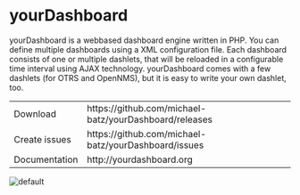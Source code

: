 # yourDashboard
yourDashboard is a webbased dashboard engine written in PHP. You can define multiple dashboards using a XML configuration file. Each dashboard consists of one or multiple dashlets, that will be reloaded in a configurable time interval using AJAX technology. yourDashboard comes with a few dashlets (for OTRS and OpenNMS), but it is easy to write your own dashlet, too. 


<table>
<tr><td>Download</td><td>https://github.com/michael-batz/yourDashboard/releases</td></tr>
<tr><td>Create issues</td><td>https://github.com/michael-batz/yourDashboard/issues</td></tr>
<tr><td>Documentation</td><td>http://yourdashboard.org</td></tr>
</table>

![default](https://cloud.githubusercontent.com/assets/14247054/9832366/e02df6ec-5978-11e5-866d-7ca56f92d4c7.png)
